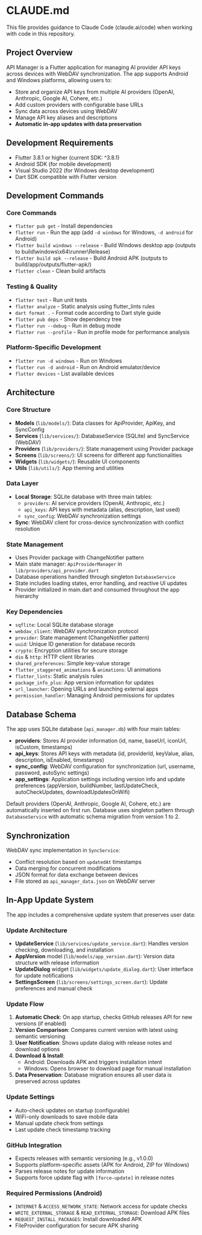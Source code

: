 # CLAUDE.md

This file provides guidance to Claude Code (claude.ai/code) when working with code in this repository.

## Project Overview

API Manager is a Flutter application for managing AI provider API keys across devices with WebDAV synchronization. The app supports Android and Windows platforms, allowing users to:

- Store and organize API keys from multiple AI providers (OpenAI, Anthropic, Google AI, Cohere, etc.)
- Add custom providers with configurable base URLs
- Sync data across devices using WebDAV
- Manage API key aliases and descriptions
- **Automatic in-app updates with data preservation**

## Development Requirements

- Flutter 3.8.1 or higher (current SDK: ^3.8.1)
- Android SDK (for mobile development)
- Visual Studio 2022 (for Windows desktop development)
- Dart SDK compatible with Flutter version

## Development Commands

### Core Commands
- `flutter pub get` - Install dependencies
- `flutter run` - Run the app (add `-d windows` for Windows, `-d android` for Android)
- `flutter build windows --release` - Build Windows desktop app (outputs to build\windows\x64\runner\Release\)
- `flutter build apk --release` - Build Android APK (outputs to build/app/outputs/flutter-apk/)
- `flutter clean` - Clean build artifacts

### Testing & Quality
- `flutter test` - Run unit tests
- `flutter analyze` - Static analysis using flutter_lints rules
- `dart format .` - Format code according to Dart style guide
- `flutter pub deps` - Show dependency tree
- `flutter run --debug` - Run in debug mode
- `flutter run --profile` - Run in profile mode for performance analysis

### Platform-Specific Development
- `flutter run -d windows` - Run on Windows
- `flutter run -d android` - Run on Android emulator/device
- `flutter devices` - List available devices

## Architecture

### Core Structure
- **Models** (`lib/models/`): Data classes for ApiProvider, ApiKey, and SyncConfig
- **Services** (`lib/services/`): DatabaseService (SQLite) and SyncService (WebDAV)
- **Providers** (`lib/providers/`): State management using Provider package
- **Screens** (`lib/screens/`): UI screens for different app functionalities
- **Widgets** (`lib/widgets/`): Reusable UI components
- **Utils** (`lib/utils/`): App theming and utilities

### Data Layer
- **Local Storage**: SQLite database with three main tables:
  - `providers`: AI service providers (OpenAI, Anthropic, etc.)
  - `api_keys`: API keys with metadata (alias, description, last used)
  - `sync_config`: WebDAV synchronization settings
- **Sync**: WebDAV client for cross-device synchronization with conflict resolution

### State Management
- Uses Provider package with ChangeNotifier pattern
- Main state manager: `ApiProviderManager` in `lib/providers/api_provider.dart`
- Database operations handled through singleton `DatabaseService`
- State includes loading states, error handling, and reactive UI updates
- Provider initialized in main.dart and consumed throughout the app hierarchy

### Key Dependencies
- `sqflite`: Local SQLite database storage
- `webdav_client`: WebDAV synchronization protocol
- `provider`: State management (ChangeNotifier pattern)
- `uuid`: Unique ID generation for database records
- `crypto`: Encryption utilities for secure storage
- `dio` & `http`: HTTP client libraries
- `shared_preferences`: Simple key-value storage
- `flutter_staggered_animations` & `animations`: UI animations
- `flutter_lints`: Static analysis rules
- `package_info_plus`: App version information for updates
- `url_launcher`: Opening URLs and launching external apps
- `permission_handler`: Managing Android permissions for updates

## Database Schema

The app uses SQLite database (`api_manager.db`) with four main tables:
- **providers**: Stores AI provider information (id, name, baseUrl, iconUrl, isCustom, timestamps)
- **api_keys**: Stores API keys with metadata (id, providerId, keyValue, alias, description, isEnabled, timestamps)
- **sync_config**: WebDAV configuration for synchronization (url, username, password, autoSync settings)
- **app_settings**: Application settings including version info and update preferences (appVersion, buildNumber, lastUpdateCheck, autoCheckUpdates, downloadUpdatesOnWifi)

Default providers (OpenAI, Anthropic, Google AI, Cohere, etc.) are automatically inserted on first run. Database uses singleton pattern through `DatabaseService` with automatic schema migration from version 1 to 2.

## Synchronization

WebDAV sync implementation in `SyncService`:
- Conflict resolution based on `updatedAt` timestamps
- Data merging for concurrent modifications
- JSON format for data exchange between devices
- File stored as `api_manager_data.json` on WebDAV server

## In-App Update System

The app includes a comprehensive update system that preserves user data:

### Update Architecture
- **UpdateService** (`lib/services/update_service.dart`): Handles version checking, downloading, and installation
- **AppVersion** model (`lib/models/app_version.dart`): Version data structure with release information
- **UpdateDialog** widget (`lib/widgets/update_dialog.dart`): User interface for update notifications
- **SettingsScreen** (`lib/screens/settings_screen.dart`): Update preferences and manual check

### Update Flow
1. **Automatic Check**: On app startup, checks GitHub releases API for new versions (if enabled)
2. **Version Comparison**: Compares current version with latest using semantic versioning
3. **User Notification**: Shows update dialog with release notes and download options
4. **Download & Install**: 
   - Android: Downloads APK and triggers installation intent
   - Windows: Opens browser to download page for manual installation
5. **Data Preservation**: Database migration ensures all user data is preserved across updates

### Update Settings
- Auto-check updates on startup (configurable)
- WiFi-only downloads to save mobile data
- Manual update check from settings
- Last update check timestamp tracking

### GitHub Integration
- Expects releases with semantic versioning (e.g., v1.0.0)
- Supports platform-specific assets (APK for Android, ZIP for Windows)
- Parses release notes for update information
- Supports force update flag with `[force-update]` in release notes

### Required Permissions (Android)
- `INTERNET` & `ACCESS_NETWORK_STATE`: Network access for update checks
- `WRITE_EXTERNAL_STORAGE` & `READ_EXTERNAL_STORAGE`: Download APK files
- `REQUEST_INSTALL_PACKAGES`: Install downloaded APK
- FileProvider configuration for secure APK sharing
